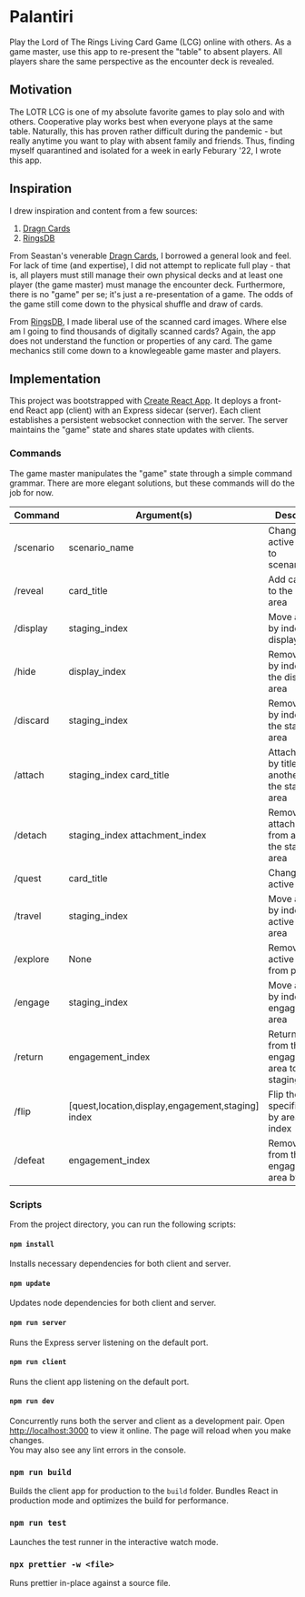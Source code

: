 # Palantiri
Play the Lord of The Rings Living Card Game (LCG) online with others.
As a game master, use this app to re-present the "table" to absent players.
All players share the same perspective as the encounter deck is revealed.

## Motivation
The LOTR LCG is one of my absolute favorite games to play solo and with others.
Cooperative play works best when everyone plays at the same table.
Naturally, this has proven rather difficult during the pandemic -
but really anytime you want to play with absent family and friends.
Thus, finding myself quarantined and isolated for a week in early Feburary '22,
I wrote this app.

## Inspiration
I drew inspiration and content from a few sources:

1. [Dragn Cards][1]
2. [RingsDB][2]

From Seastan's venerable [Dragn Cards][1], I borrowed a general look and feel.
For lack of time (and expertise), I did not attempt to replicate full play -
that is, all players must still manage their own physical decks
and at least one player (the game master) must manage the encounter deck.
Furthermore, there is no "game" per se; it's just a re-presentation of a game.
The odds of the game still come down to the physical shuffle and draw of cards.

From [RingsDB][2], I made liberal use of the scanned card images.
Where else am I going to find thousands of digitally scanned cards?
Again, the app does not understand the function or properties of any card.
The game mechanics still come down to a knowlegeable game master and players.

[1]: https://dragncards.com/lobby
[2]: https://ringsdb.com

## Implementation
This project was bootstrapped with [Create React App][3].
It deploys a front-end React app (client) with an Express sidecar (server).
Each client establishes a persistent websocket connection with the server.
The server maintains the "game" state and shares state updates with clients.

### Commands
The game master manipulates the "game" state through a simple command grammar.
There are more elegant solutions, but these commands will do the job for now.

| Command   | Argument(s)                                       | Description                                                |
|-----------|---------------------------------------------------|------------------------------------------------------------|
| /scenario | scenario_name                                     | Change the active scenario to scenario_name                |
| /reveal   | card_title                                        | Add card_title to the staging area                         |
| /display  | staging_index                                     | Move a card by index to the display area                   |
| /hide     | display_index                                     | Remove a card by index from the display area               |
| /discard  | staging_index                                     | Remove a card by index from the staging area               |
| /attach   | staging_index card_title                          | Attach a card by title to another card in the staging area |
| /detach   | staging_index attachment_index                    | Remove an attachment from a card in the staging area       |
| /quest    | card_title                                        | Change the active quest                                    |
| /travel   | staging_index                                     | Move a card by index to the active location area           |
| /explore  | None                                              | Remove the active location from play                       |
| /engage   | staging_index                                     | Move a card by index to the engagement area                |
| /return   | engagement_index                                  | Return a card from the engagement area to the staging area |
| /flip     | [quest,location,display,engagement,staging] index | Flip the specififed card by area and index                 |
| /defeat   | engagement_index                                  | Remove a card from the engagement area by index            |

[3]: https://github.com/facebook/create-react-app

### Scripts
From the project directory, you can run the following scripts:

#### `npm install`
Installs necessary dependencies for both client and server.

#### `npm update`
Updates node dependencies for both client and server.

#### `npm run server`
Runs the Express server listening on the default port.

#### `npm run client`
Runs the client app listening on the default port.

#### `npm run dev`
Concurrently runs both the server and client as a development pair.
Open [http://localhost:3000](http://localhost:3000) to view it online.
The page will reload when you make changes.\
You may also see any lint errors in the console.

### `npm run build`
Builds the client app for production to the `build` folder.
Bundles React in production mode and optimizes the build for performance.

### `npm run test`
Launches the test runner in the interactive watch mode.

### `npx prettier -w <file>`
Runs prettier in-place against a source file.
